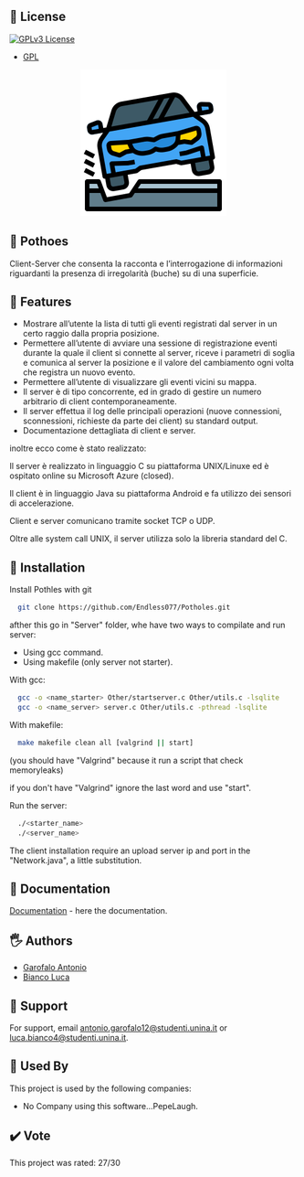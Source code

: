 ## 💾 License

[![GPLv3 License](https://img.shields.io/badge/License-GPL%20v3-yellow.svg)](https://opensource.org/licenses/)

- [GPL](https://www.gnu.org/licenses/gpl-3.0.en.html)
 
<p align="center">
 <img src="https://github.com/Endless077/Potholes/blob/main/Client/app/src/main/res/drawable/pothole_centoventotto.png" />
</p>

## 🚗 Pothoes

Client-Server che consenta la racconta e l’interrogazione di informazioni riguardanti la presenza di irregolarità (buche) su di una superficie.


## 🚀 Features

- Mostrare all’utente la lista di tutti gli eventi registrati dal server in un certo raggio dalla propria posizione.
- Permettere all’utente di avviare una sessione di registrazione eventi durante la quale il client si connette al server, riceve i parametri di soglia e comunica al server la posizione e il valore del cambiamento ogni volta che registra un nuovo evento.
- Permettere all’utente di visualizzare gli eventi vicini su mappa.
- Il server è di tipo concorrente, ed in grado di gestire un numero arbitrario di client contemporaneamente.
- Il server effettua il log delle principali operazioni (nuove connessioni, sconnessioni, richieste da parte dei client) su standard output.
- Documentazione dettagliata di client e server.

inoltre ecco come è stato realizzato:

Il server è realizzato in linguaggio C su piattaforma UNIX/Linuxe ed è ospitato online su Microsoft Azure (closed).

Il client è in linguaggio Java su piattaforma Android e fa utilizzo dei sensori di accelerazione.

Client e server comunicano tramite socket TCP o UDP.

Oltre alle system call UNIX, il server utilizza solo la libreria standard del C.


## 📲 Installation

Install Pothles with git

```bash
  git clone https://github.com/Endless077/Potholes.git
```

afther this go in "Server" folder, whe have two ways
to compilate and run server:

- Using gcc command.
- Using makefile (only server not starter).

With gcc:
```bash
  gcc -o <name_starter> Other/startserver.c Other/utils.c -lsqlite
  gcc -o <name_server> server.c Other/utils.c -pthread -lsqlite
```

With makefile:
```bash
  make makefile clean all [valgrind || start]
```

(you should have "Valgrind" because it run a script that check memoryleaks)

if you don't have "Valgrind" ignore the last word and use "start".

Run the server:
```bash
  ./<starter_name>
  ./<server_name>
```

The client installation require an upload server ip and port
in the "Network.java", a little substitution.
## 📃 Documentation

[Documentation](https://no-link) - here the documentation.


## 🖐 Authors

- [Garofalo Antonio](https://github.com/Endless077)
- [Bianco Luca](https://github.com/Luca-Bianco)


## 📧 Support

For support, email antonio.garofalo12@studenti.unina.it or luca.bianco4@studenti.unina.it.


## 💼 Used By

This project is used by the following companies:

- No Company using this software...PepeLaugh.


## ✔️ Vote

This project was rated: 27/30
